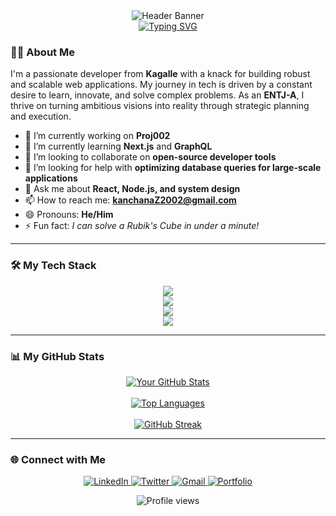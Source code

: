 <!--
Hello! You can use this template for your own GitHub profile README.
To get started, simply replace the placeholders like [Your-GitHub-Username] with your actual information.
You can find more icons at https://simpleicons.org/ or https://devicon.dev/
-->

<!-- Header Banner -->
<div align="center">
  <img src="https://placehold.co/1200x300/0D1117/30C55A?text=%3E+System+Ready+%7C+Building+the+Future+with+Code+💻" alt="Header Banner" />
</div>

<!-- Typing SVG -->
<div align="center">
  <a href="https://git.io/typing-svg">
    <img src="https://readme-typing-svg.demolab.com?font=Fira+Code&weight=700&size=30&pause=1000&color=30C55A&center=true&vCenter=true&width=600&lines=%3E+console.log('Engineer+at+Work+👨‍💻');;%3E+Coding+Dreams+into+Reality+🚀;%3E+Crafting+Scalable+Solutions+⚡" alt="Typing SVG" />
  </a>
</div>


### 👨‍💻 About Me
<p align="left">
I'm a passionate developer from <strong>Kagalle</strong> with a knack for building robust and scalable web applications. My journey in tech is driven by a constant desire to learn, innovate, and solve complex problems. As an <strong>ENTJ-A</strong>, I thrive on turning ambitious visions into reality through strategic planning and execution.
</p>

- 🔭 I’m currently working on **Proj002**  
- 🌱 I’m currently learning **Next.js** and **GraphQL**  
- 👯 I’m looking to collaborate on **open-source developer tools**  
- 🤔 I’m looking for help with **optimizing database queries for large-scale applications**  
- 💬 Ask me about **React, Node.js, and system design**  
- 📫 How to reach me: **kanchanaZ2002@gmail.com**  
- 😄 Pronouns: **He/Him**  
- ⚡ Fun fact: *I can solve a Rubik's Cube in under a minute!*  

---

### 🛠️ My Tech Stack
<p align="center">
  <!-- Languages -->
  <a href="https://skillicons.dev">
    <img src="https://skillicons.dev/icons?i=js,ts,python,go,rust&perline=5" />
  </a>
  <br>
  <!-- Frontend -->
  <a href="https://skillicons.dev">
    <img src="https://skillicons.dev/icons?i=react,nextjs,vue,tailwind,figma&perline=5" />
  </a>
  <br>
  <!-- Backend -->
  <a href="https://skillicons.dev">
    <img src="https://skillicons.dev/icons?i=nodejs,express,django,fastapi,postgres&perline=5" />
  </a>
  <br>
  <!-- DevOps & Tools -->
  <a href="https://skillicons.dev">
    <img src="https://skillicons.dev/icons?i=docker,kubernetes,aws,gcp,git&perline=5" />
  </a>
</p>

---

### 📊 My GitHub Stats
<p align="center">
  <!-- GitHub Stats Card -->
  <a href="https://github.com/anuraghazra/github-readme-stats">
    <img alt="Your GitHub Stats" src="https://github-readme-stats.vercel.app/api?username=mrkhp2002&show_icons=true&theme=tokyonight&hide_border=true&include_all_commits=true&count_private=true" />
  </a>
  <br><br>
  <!-- Top Languages Card -->
  <a href="https://github.com/anuraghazra/github-readme-stats">
    <img alt="Top Languages" src="https://github-readme-stats.vercel.app/api/top-langs/?username=mrkhp2002&layout=compact&theme=tokyonight&hide_border=true&langs_count=8" />
  </a>
  <br><br>
  <!-- GitHub Streak Card -->
  <a href="https://github-readme-streak-stats.herokuapp.com">
    <img alt="GitHub Streak" src="https://github-readme-streak-stats.herokuapp.com/?user=mrkhp2002&theme=tokyonight&hide_border=true" />
  </a>
</p>

---

### 🌐 Connect with Me
<p align="center">
  <a href="https://www.linkedin.com/in/mrkhplinked-019b70296" target="_blank">
    <img src="https://img.shields.io/badge/LinkedIn-0077B5?style=for-the-badge&logo=linkedin&logoColor=white" alt="LinkedIn"/>
  </a>
  <a href="https://x.com/mr_khp" target="_blank">
    <img src="https://img.shields.io/badge/Twitter-1DA1F2?style=for-the-badge&logo=twitter&logoColor=white" alt="Twitter"/>
  </a>
  <a href="mailto:kanchanaZ2002@gmail.com">
    <img src="https://img.shields.io/badge/Gmail-D14836?style=for-the-badge&logo=gmail&logoColor=white" alt="Gmail"/>
  </a>
  <a href="https://mrkhp2002.github.io" target="_blank">
    <img src="https://img.shields.io/badge/Portfolio-30C55A?style=for-the-badge&logo=react&logoColor=black" alt="Portfolio"/>
  </a>
</p>

<p align="center">
  <img src="https://komarev.com/ghpvc/?username=mrkhp2002&color=30C55A&style=flat-square" alt="Profile views" />
</p>
